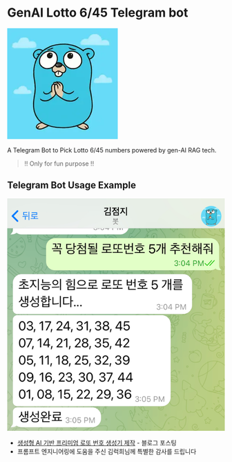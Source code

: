 # GenAI Lotto 6/45 Telegram bot

![logo](_data/gopher_prey_256.webp)

A Telegram Bot to Pick Lotto 6/45 numbers powered by gen-AI RAG tech.

> !! Only for fun purpose !!

## Telegram Bot Usage Example

![tgbot](_data/kimjumji_bot.webp)

- [생성형 AI 기반 프리미엄 로또 번호 생성기 제작](https://homin.dev/blog/post/20250425_genai_lotto_tg_bot/) - 블로그 포스팅
- 프롬프트 엔지니어링에 도움을 주신 김럭희님께 특별한 감사를 드립니다